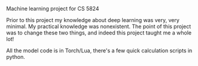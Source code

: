 Machine learning project for CS 5824

Prior to this project my knowledge about deep learning was very, very minimal. My practical knowledge was nonexistent.
The point of this project was to change these two things, and indeed this project taught me a whole lot!

All the model code is in Torch/Lua, there's a few quick calculation scripts in python.
